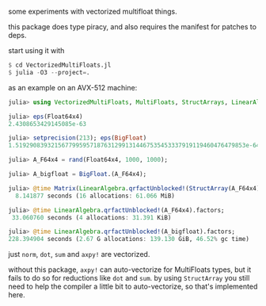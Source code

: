 some experiments with vectorized multifloat things.

this package does type piracy, and also requires the manifest for patches to deps.

start using it with

```julia
$ cd VectorizedMultiFloats.jl
$ julia -O3 --project=.
```

as an example on an AVX-512 machine:

```julia
julia> using VectorizedMultiFloats, MultiFloats, StructArrays, LinearAlgebra

julia> eps(Float64x4)
2.4308653429145085e-63

julia> setprecision(213); eps(BigFloat)
1.51929083932156779959571876312991314467535453337919119460476479853e-64

julia> A_F64x4 = rand(Float64x4, 1000, 1000);

julia> A_bigfloat = BigFloat.(A_F64x4);

julia> @time Matrix(LinearAlgebra.qrfactUnblocked!(StructArray(A_F64x4)).factors);
  8.141877 seconds (16 allocations: 61.066 MiB)

julia> @time LinearAlgebra.qrfactUnblocked!(A_F64x4).factors;
 33.060760 seconds (4 allocations: 31.391 KiB)

julia> @time LinearAlgebra.qrfactUnblocked!(A_bigfloat).factors;
228.394904 seconds (2.67 G allocations: 139.130 GiB, 46.52% gc time)
```

just `norm`, `dot`, `sum` and `axpy!` are vectorized.

without this package, `axpy!` can auto-vectorize for MultiFloats types, but it fails to do so for reductions like `dot` and `sum`. by using `StructArray` you still need to help the compiler a little bit to auto-vectorize, so that's implemented here.